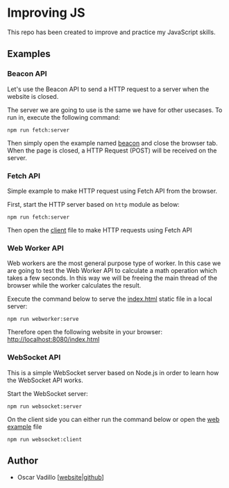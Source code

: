 # Improving JS

This repo has been created to improve and practice my JavaScript skills.

## Examples

### Beacon API

Let's use the Beacon API to send a HTTP request to a server when the website is closed.

The server we are going to use is the same we have for other usecases. To run in, execute the following command:

```shell
npm run fetch:server
```

Then simply open the example named [beacon](beacon/beacon.html) and close the browser tab. When the page is closed, a HTTP Request (POST) will be received on the server.


### Fetch API

Simple example to make HTTP request using Fetch API from the browser.

First, start the HTTP server based on `http` module as below:

```shell
npm run fetch:server
```

Then open the [client](fetch/client.html) file to make HTTP requests using Fetch API


### Web Worker API

Web workers are the most general purpose type of worker. In this case we are going to test the Web Worker API to calculate a math operation which takes a few seconds. In this way we will be freeing the main thread of the browser while the worker calculates the result.

Execute the command below to serve the [index.html](webworker/index.html) static file in a local server:

```shell
npm run webworker:serve
```

Therefore open the following website in your browser: [http://localhost:8080/index.html](http://localhost:8080/index.html)


### WebSocket API

This is a simple WebSocket server based on Node.js in order to learn how the WebSocket API works.

Start the WebSocket server:

```shell
npm run websocket:server
```

On the client side you can either run the command below or open the [web example](websocket/web.html) file

```shell
npm run websocket:client
```


## Author

* Oscar Vadillo [[website](https://oscarvadillog.github.io/oscarvadillog)|[github](https://github.com/oscarvadillog)]
